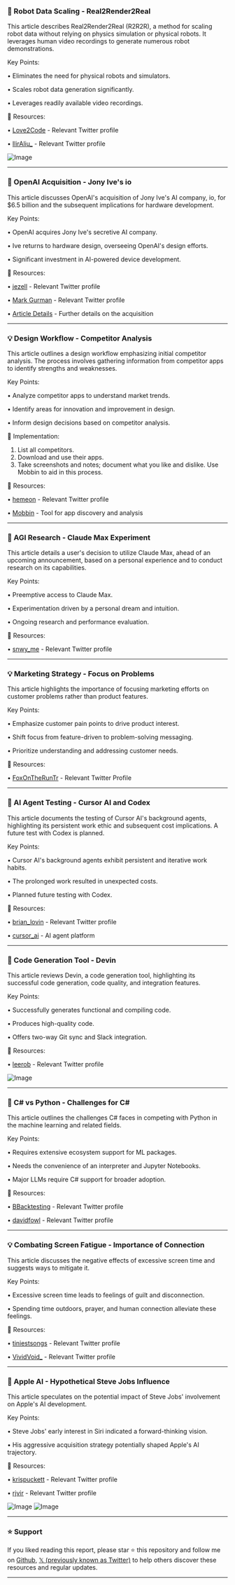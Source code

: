 ### 🤖 Robot Data Scaling - Real2Render2Real

This article describes Real2Render2Real (R2R2R), a method for scaling robot data without relying on physics simulation or physical robots.  It leverages human video recordings to generate numerous robot demonstrations.


Key Points:

• Eliminates the need for physical robots and simulators.

• Scales robot data generation significantly.

• Leverages readily available video recordings.


🔗 Resources:

• [Love2Code](https://x.com/Love2Code) -  Relevant Twitter profile

• [IlirAliu_](https://x.com/IlirAliu_) -  Relevant Twitter profile

![Image](https://pbs.twimg.com/amplify_video_thumb/1924892742603177984/img/qhfrZg1MyISIZ0kJ.jpg)


---
### 🚀 OpenAI Acquisition - Jony Ive's io

This article discusses OpenAI's acquisition of Jony Ive's AI company, io, for $6.5 billion and the subsequent implications for hardware development.


Key Points:

• OpenAI acquires Jony Ive's secretive AI company.

•  Ive returns to hardware design, overseeing OpenAI's design efforts.

• Significant investment in AI-powered device development.


🔗 Resources:

• [jezell](https://x.com/jezell) - Relevant Twitter profile

• [Mark Gurman](https://x.com/markgurman) - Relevant Twitter profile

• [Article Details](https://t.co/DWjBb1bWOH) -  Further details on the acquisition


---
### 💡 Design Workflow - Competitor Analysis

This article outlines a design workflow emphasizing initial competitor analysis.  The process involves gathering information from competitor apps to identify strengths and weaknesses.


Key Points:

• Analyze competitor apps to understand market trends.

• Identify areas for innovation and improvement in design.

• Inform design decisions based on competitor analysis.


🚀 Implementation:

1. List all competitors.
2. Download and use their apps.
3. Take screenshots and notes; document what you like and dislike.  Use Mobbin to aid in this process.

🔗 Resources:

• [hemeon](https://x.com/hemeon) -  Relevant Twitter profile

• [Mobbin](https://x.com/mobbin) -  Tool for app discovery and analysis


---
### 🤖  AGI Research - Claude Max Experiment

This article details a user's decision to utilize Claude Max, ahead of an upcoming announcement, based on a personal experience and to conduct research on its capabilities.



Key Points:

• Preemptive access to Claude Max.

•  Experimentation driven by a personal dream and intuition.

•  Ongoing research and performance evaluation.



🔗 Resources:

• [snwy_me](https://x.com/snwy_me) - Relevant Twitter profile


---
### 💡 Marketing Strategy - Focus on Problems

This article highlights the importance of focusing marketing efforts on customer problems rather than product features.


Key Points:

• Emphasize customer pain points to drive product interest.

• Shift focus from feature-driven to problem-solving messaging.

• Prioritize understanding and addressing customer needs.



🔗 Resources:


• [FoxOnTheRunTr](https://x.com/FoxOnTheRunTr) -  Relevant Twitter Profile


---
### 🤖 AI Agent Testing - Cursor AI and Codex

This article documents the testing of Cursor AI's background agents, highlighting its persistent work ethic and subsequent cost implications. A future test with Codex is planned.


Key Points:

• Cursor AI's background agents exhibit persistent and iterative work habits.

• The prolonged work resulted in unexpected costs.

• Planned future testing with Codex.



🔗 Resources:

• [brian_lovin](https://x.com/brian_lovin) - Relevant Twitter profile

• [cursor_ai](https://x.com/cursor_ai) - AI agent platform


---
### 🤖 Code Generation Tool - Devin

This article reviews Devin, a code generation tool, highlighting its successful code generation, code quality, and integration features.


Key Points:

• Successfully generates functional and compiling code.

• Produces high-quality code.

• Offers two-way Git sync and Slack integration.



🔗 Resources:

• [leerob](https://x.com/leerob) - Relevant Twitter profile

![Image](https://pbs.twimg.com/media/GrfJEIybwAAak8y?format=jpg&name=small)


---
### 🤖 C# vs Python - Challenges for C#

This article outlines the challenges C# faces in competing with Python in the machine learning and related fields.


Key Points:

• Requires extensive ecosystem support for ML packages.

• Needs the convenience of an interpreter and Jupyter Notebooks.

• Major LLMs require C# support for broader adoption.


🔗 Resources:

• [BBacktesting](https://x.com/BBacktesting) - Relevant Twitter profile

• [davidfowl](https://x.com/davidfowl) - Relevant Twitter profile



---
### 💡  Combating Screen Fatigue - Importance of Connection

This article discusses the negative effects of excessive screen time and suggests ways to mitigate it.


Key Points:

• Excessive screen time leads to feelings of guilt and disconnection.

•  Spending time outdoors, prayer, and human connection alleviate these feelings.


🔗 Resources:

• [tiniestsongs](https://x.com/tiniestsongs) - Relevant Twitter profile

• [VividVoid_](https://x.com/VividVoid_) - Relevant Twitter profile


---
### 🚀 Apple AI - Hypothetical Steve Jobs Influence

This article speculates on the potential impact of Steve Jobs' involvement on Apple's AI development.


Key Points:

• Steve Jobs' early interest in Siri indicated a forward-thinking vision.

• His aggressive acquisition strategy potentially shaped Apple's AI trajectory.


🔗 Resources:

• [krispuckett](https://x.com/krispuckett) - Relevant Twitter profile

• [rjvir](https://x.com/rjvir) - Relevant Twitter profile


![Image](https://pbs.twimg.com/tweet_video_thumb/GrhCVs3WgAAw7EH.jpg)
![Image](https://pbs.twimg.com/media/Grf4AZ4aUAAjEqH?format=png&name=240x240)


---

### ⭐️ Support

If you liked reading this report, please star ⭐️ this repository and follow me on [Github](https://github.com/Drix10), [𝕏 (previously known as Twitter)](https://x.com/DRIX_10_) to help others discover these resources and regular updates.

---